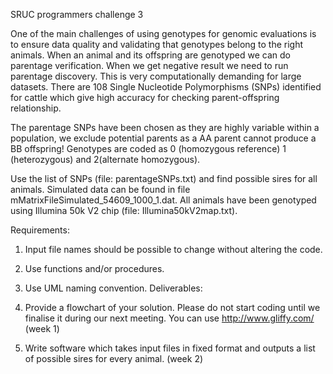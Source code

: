 SRUC programmers challenge 3


One of the main challenges of using genotypes for genomic evaluations is to ensure data quality and validating that genotypes belong to the right animals. When an animal and its offspring are genotyped we can do parentage verification. When we get negative result we need to run parentage discovery.  This is very computationally demanding for large datasets. There are 108 Single Nucleotide Polymorphisms (SNPs) identified for cattle which give high accuracy for checking parent-offspring relationship. 

The parentage SNPs have been chosen as they are highly variable within a population,  we exclude potential parents as a AA parent cannot produce a BB offspring! Genotypes are coded as 0 (homozygous reference) 1 (heterozygous) and 2(alternate homozygous). 

Use the list of SNPs (file: parentageSNPs.txt) and find possible sires for all animals. Simulated data can be found in file mMatrixFileSimulated_54609_1000_1.dat. All animals have been genotyped using Illumina 50k V2 chip (file: Illumina50kV2map.txt).  
	
	
Requirements:
1.	Input file names should be possible to change without altering the code.
2.	Use functions and/or procedures.
3.	Use UML naming convention.
Deliverables:


1.	Provide a flowchart of your solution. Please do not start coding until we finalise it during our next meeting. You can use http://www.gliffy.com/ (week 1)
2.	Write software which takes input files in fixed format and outputs a list of possible sires for every animal. (week 2)

